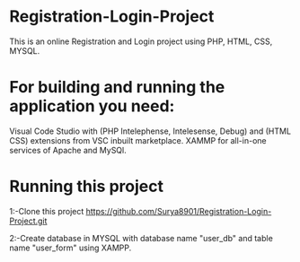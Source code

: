 # Registration-Login-Project
This is an online Registration and Login project using PHP, HTML, CSS, MYSQL.
# For building and running the application you need:
Visual Code Studio with (PHP Intelephense, Intelesense, Debug) and (HTML CSS) extensions from VSC inbuilt marketplace.
XAMMP for all-in-one services of Apache and MySQl.
# Running this project
1:-Clone this project https://github.com/Surya8901/Registration-Login-Project.git

2:-Create database in MYSQL with database name "user_db" and table name "user_form" using XAMPP.
